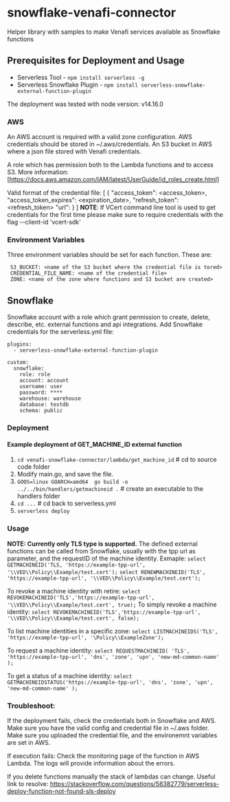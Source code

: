 # snowflake-venafi-connector
Helper library with samples to make Venafi services available as Snowflake functions

## Prerequisites for Deployment and Usage

* Serverless Tool - `npm install serverless -g`
* Serverless Snowflake Plugin - `npm install serverless-snowflake-external-function-plugin`

The deployment was tested with node version: v14.16.0

### AWS

An AWS account is required with a valid zone configuration. AWS credentials should be stored in ~/.aws/credentials.
An S3 bucket in AWS where a json file stored with Venafi credentials.

A role which has permission both to the Lambda functions and to access S3.
More information: [https://docs.aws.amazon.com/IAM/latest/UserGuide/id_roles_create.html]

Valid format of the credential file:
[
     {
      "access_token": <access_token>,
      "access_token_expires": <expiration_date>,
      "refresh_token": <refresh_token>
      "url": <url>
     }
]
**NOTE**: If VCert command line tool is used to get credentials for the first time please make sure to require credentials with the flag --client-id 'vcert-sdk'

### Environment Variables

Three environment variables should be set for each function. These are:
```
 S3_BUCKET: <name of the S3 bucket where the credential file is tored>
 CREDENTIAL_FILE_NAME: <name of the credential file>
 ZONE: <name of the zone where functions and S3 bucket are created>
 ```

## Snowflake

Snowflake account with a role which grant permission to create, delete, describe, etc. external functions and api integrations.
Add Snowflake credentials for the serverless.yml file:
```service: venafi-snowflake-connector
plugins:
  - serverless-snowflake-external-function-plugin

custom:
  snowflake:
    role: role
    account: account
    username: user
    password: ****
    warehouse: warehouse
    database: testdb
    schema: public
```
### Deployment
#### Example deployment of GET_MACHINE_ID external function
1. `cd venafi-snowflake-connector/lambda/get_machine_id` # cd to source code folder
2. Modify main.go, and save the file.
2. `GOOS=linux GOARCH=amd64  go build -o ../../bin/handlers/getmachineid .` # create an executable to the handlers folder
3. `cd ...` # cd back to serverless.yml
4. `serverless deploy`

### Usage

**NOTE: Currently only TLS type is supported.**
The defined external functions can be called from Snowflake, usually with the tpp url as parameter, and the requestID of the machine identity.
Exmaple:
`select GETMACHINEID('TLS, 'https://example-tpp-url', '\\VED\\Policy\\Example/test.cert');`
`select RENEWMACHINEID('TLS', 'https://example-tpp-url', '\\VED\\Policy\\Example/test.cert');`

To revoke a machine identity with retire:
`select REVOKEMACHINEID('TLS','https://example-tpp-url', '\\VED\\Policy\\Example/test.cert', true);`
To simply revoke a machine identity:
`select REVOKEMACHINEID('TLS','https://example-tpp-url', '\\VED\\Policy\\Example/test.cert', false);`


To list machine identities in a specific zone:
`select LISTMACHINEIDS('TLS', 'https://example-tpp-url', '\Policy\\ExampleZone');`

To request a machine identity:
`select REQUESTMACHINEID(
    'TLS',
    'https://example-tpp-url',
                   'dns',
                   'zone',
                   'upn',
                   'new-md-common-name'
                  );`

To get a status of a machine identity:
`select GETMACHINEIDSTATUS('https://example-tpp-url',
                   'dns',
                   'zone',
                   'upn',
                   'new-md-common-name'
                  );`


### Troubleshoot:
If the deployment fails, check the credentials both in Snowflake and AWS. Make sure you have the valid config and credential file in ~/.aws folder. Make sure you uploaded the credential file, and the environemnt variables are set in AWS.

If execution fails:
Check the monitoring page of the function in AWS Lambda. The logs will provide information about the errors.

If you delete functions manually the stack of lambdas can change. Useful link to resolve: https://stackoverflow.com/questions/58382779/serverless-deploy-function-not-found-sls-deploy